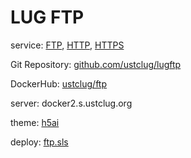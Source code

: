 # LUG FTP

service: [FTP](ftp://ftp.ustclug.org), [HTTP](http://ftp.ustclug.org), [HTTPS](https://ftp.ustclug.org)

Git Repository: [github.com/ustclug/lugftp](https://github.com/ustclug/lugftp)

DockerHub: [ustclug/ftp](https://hub.docker.com/r/ustclug/ftp/)

server: docker2.s.ustclug.org

theme: [h5ai](https://larsjung.de/h5ai/)

deploy: [ftp.sls](https://git.ustclug.org/ustclug/sls/blob/master/service/ftp.sls)